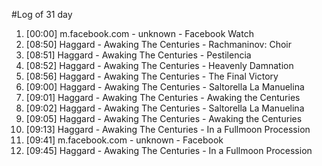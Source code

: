 #Log of 31 day

1. [00:00] m.facebook.com - unknown - Facebook Watch
1. [08:50] Haggard - Awaking The Centuries - Rachmaninov: Choir
1. [08:51] Haggard - Awaking The Centuries - Pestilencia
1. [08:52] Haggard - Awaking The Centuries - Heavenly Damnation
1. [08:56] Haggard - Awaking The Centuries - The Final Victory
1. [09:00] Haggard - Awaking The Centuries - Saltorella La Manuelina
1. [09:01] Haggard - Awaking The Centuries - Awaking the Centuries
1. [09:02] Haggard - Awaking The Centuries - Saltorella La Manuelina
1. [09:05] Haggard - Awaking The Centuries - Awaking the Centuries
1. [09:13] Haggard - Awaking The Centuries - In a Fullmoon Procession
1. [09:41] m.facebook.com - unknown - Facebook
1. [09:45] Haggard - Awaking The Centuries - In a Fullmoon Procession
